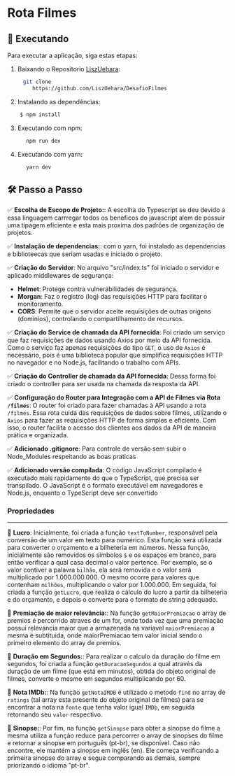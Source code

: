 # Rota Filmes

## 🏃 Executando

Para executar a aplicação, siga estas etapas:

1. Baixando o Repositorio [LiszUehara](https://github.com/LiszUehara/DesafioFilmes):
```bash
     git clone
        https://github.com/LiszUehara/DesafioFilmes
```

2. Instalando as dependências:
```bash
    $ npm install
```

3. Executando com npm:
```bash
      npm run dev
```

4. Executando com yarn:
```bash
      yarn dev
```

## 🛠️ Passo a Passo

✅ **Escolha de Escopo de Projeto:**: A escolha do Typescript se deu devido a essa linguagem carrregar todos os beneficos do javascript alem de possuir uma tipagem eficiente e esta mais proxima dos padrões de organização de projetos.


✅ **Instalação de dependencias:**: com o yarn, foi instalado as dependencias e biblioteecas que seriam usadas e iniciado o projeto.

✅ **Criação do Servidor**: No arquivo "src/index.ts" foi iniciado o servidor e aplicado middlewares de segurança: 

- **Helmet**: Protege contra vulnerabilidades de segurança.
- **Morgan**: Faz o registro (log) das requisições HTTP para facilitar o monitoramento.
- **CORS**: Permite que o servidor aceite requisições de outras origens (domínios), controlando o compartilhamento de recursos.


✅ **Criação do Service de chamada da API fornecida**: Foi criado um serviço que faz requisições de dados usando Axios por meio da API fornecida. Como o serviço faz apenas requisições do tipo ``GET``, o uso de ``Axios`` é necessário, pois é uma biblioteca popular que simplifica requisições HTTP no navegador e no Node.js, facilitando o trabalho com APIs.


✅ **Criação do Controller de chamada da API fornecida**: Dessa forma foi criado o controller para ser usada na chamada da resposta da API.


✅ **Configuração do Router para Integração com a API de Filmes via Rota `/filmes`**: O router foi criado para fazer chamadas à API usando a rota `/filmes`. Essa rota cuida das requisições de dados sobre filmes, utilizando o `Axios` para fazer as requisições HTTP de forma simples e eficiente. Com isso, o router facilita o acesso dos clientes aos dados da API de maneira prática e organizada.


✅ **Adicionado .gitignore**: Para controle de versão sem subir o Node_Modules respeitando as boas praticas


✅ **Adicionado versão compilada**: O código JavaScript compilado é executado mais rapidamente do que o TypeScript, que precisa ser transpilado.
 O JavaScript é o formato executável em navegadores e Node.js, enquanto o TypeScript deve ser convertido



### Propriedades

* **
🚀 **Lucro**: Inicialmente, foi criada a função `textToNumber`, responsável pela conversão de um valor em texto para numérico. Esta função será utilizada para converter o orçamento e a bilheteria em números. Nessa função, inicialmente são removidos os símbolos `$` e os espaços em branco, para então verificar a qual casa decimal o valor pertence. Por exemplo, se o valor contiver a palavra `bilhão`, ela será removida e o valor será multiplicado por 1.000.000.000. O mesmo ocorre para valores que contenham `milhões`, multiplicando o valor por 1.000.000.
Em seguida, foi criada a função `getLucro`, que realiza o cálculo do lucro a partir da bilheteria e do orçamento, e depois o converte para o formato de string adequado.

🚀 **Premiação de maior relevância:**: Na função `getMaiorPremiacao` o array de premios é percorrido atraves de um for, onde toda vez que uma premiação possui relevancia maior que a armazenada na variavel `maiorPremiacao` a mesma é subtituida, onde maiorPremiacao tem valor inicial sendo o primeiro elemento do array de premios.  


🚀 **Duração em Segundos:**: Para realizar o calculo da duração do filme em segundos, foi criada a função `getDuracaoSegundos` a qual através da duração de um filme (que está em minutos), obtida do objeto original de filmes, converte o mesmo em segundos multiplicando por 60. 

🚀 **Nota IMDb:**: Na função `getNotaIMDB` é utilizado o metodo `find` no array de `ratings` (tal array esta presente do objeto original de filmes) para se encontrar a nota na `fonte` que tenha valor igual `IMDb`, em seguida retornando seu `valor` respectivo.

🚀 **Sinopse:**: Por fim, na função `getSinopse` para obter a sinopse do filme a mesma utiliza a função reduce para percorrer o array de sinopses do filme e retornar a sinopse em português (pt-br), se disponível. Caso não encontre, ele mantém a sinopse em inglês (en). Ele começa verificando a primeira sinopse do array e segue comparando as demais, sempre priorizando o idioma "pt-br".
